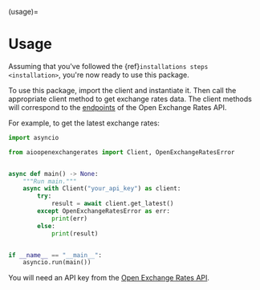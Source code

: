(usage)=

# Usage

Assuming that you've followed the {ref}`installations steps <installation>`, you're now ready to use this package.

To use this package, import the client and instantiate it. Then call the appropriate client method to get exchange rates data. The client methods will correspond to the [endpoints](https://docs.openexchangerates.org/) of the Open Exchange Rates API.

For example, to get the latest exchange rates:

```py
import asyncio

from aioopenexchangerates import Client, OpenExchangeRatesError


async def main() -> None:
    """Run main."""
    async with Client("your_api_key") as client:
        try:
            result = await client.get_latest()
        except OpenExchangeRatesError as err:
            print(err)
        else:
            print(result)


if __name__ == "__main__":
    asyncio.run(main())
```

You will need an API key from the [Open Exchange Rates API](https://openexchangerates.org/).
